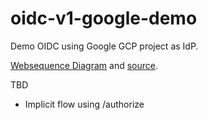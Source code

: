 # oidc-v1-google-demo
Demo OIDC using Google GCP project as IdP.

[Websequence Diagram](oidc-v1-google-demo-wsd.png) and [source](oidc-v1-google-demo-wsd.txt).

TBD
* Implicit flow using /authorize
